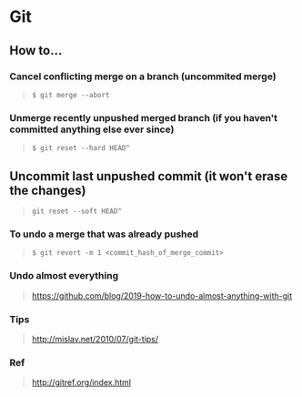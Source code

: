 # Git

## How to...

### Cancel conflicting merge on a branch (uncommited merge)
> `$ git merge --abort`

### Unmerge recently unpushed merged branch (if you haven't committed anything else ever since)
> `$ git reset --hard HEAD^`

## Uncommit last unpushed commit (it won't erase the changes)
> `git reset --soft HEAD^`

### To undo a merge that was already pushed
> `$ git revert -m 1 <commit_hash_of_merge_commit>`

### Undo almost everything

> https://github.com/blog/2019-how-to-undo-almost-anything-with-git

### Tips

> http://mislav.net/2010/07/git-tips/

### Ref

> http://gitref.org/index.html
